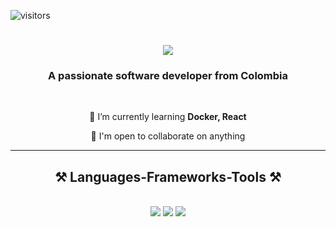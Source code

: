 ![visitors](https://visitor-badge.laobi.icu/badge?page_id=Ramirez-05.Ramirez-05)

<h1 align="center">
    <img src="https://readme-typing-svg.herokuapp.com/?font=Righteous&size=35&center=true&vCenter=true&width=500&height=70&duration=4000&lines=Hi+There!+👋;+I'm+Santiago+Ramirez!;" />
</h1>

<h3 align="center">A passionate software developer from Colombia</h3>

<br/>

<div align="center">
 
 🌱 I’m currently learning **Docker, React**

 🤝  I'm open to collaborate on anything

 </div>

<hr/>
 
<h2 align="center">⚒️ Languages-Frameworks-Tools ⚒️</h2>
<br/>
<div align="center">
    <img src="https://skillicons.dev/icons?i=react,bootstrap,html,css,vscode,github,figma,tailwind,git" />
    <img src="https://skillicons.dev/icons?i=nodejs,python,javascript,mongodb,java,mysql,django,fastapi,spring boot" />
    <img src="https://skillicons.dev/icons?i=docker,androidstudio,laravel,discord,php,postman" />
  <br>
</div>

